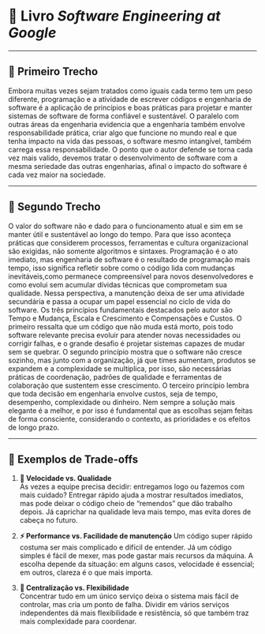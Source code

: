 # 📘 Livro *Software Engineering at Google*

---
## 🔹 Primeiro Trecho
Embora muitas vezes sejam tratados como iguais cada termo tem um peso diferente, programação e a atividade de escrever códigos
e engenharia de software é a aplicação de princípios e boas práticas para projetar e manter sistemas de software de forma confiável e sustentável.
O paralelo com outras áreas da engenharia evidencia que a engenharia também envolve responsabilidade prática, criar algo que funcione no mundo
real e que tenha impacto na vida das pessoas, o software mesmo intangível, também carrega essa responsabilidade.
O ponto que o autor defende se torna cada vez mais valido, devemos tratar o desenvolvimento de software com a mesma seriedade das outras engenharias,
afinal o impacto do software é cada vez maior na sociedade.

---

## 🔹 Segundo Trecho
O valor do software não e dado para o funcionamento atual e sim em se manter útil e sustentável ao longo do tempo. Para que isso aconteça práticas que considerem processos, ferramentas e cultura organizacional são exigidas, não somente algoritmos e sintaxes.
Programação é o ato imediato, mas engenharia de software é o resultado de programação mais tempo, isso significa refletir sobre como o código lida com mudanças inevitáveis,como permanece compreensível para novos desenvolvedores e como evolui sem acumular
dívidas técnicas que comprometam sua qualidade. Nessa perspectiva, a manutenção deixa de ser uma atividade secundária e passa a ocupar um papel essencial no ciclo de vida do software.
Os três princípios fundamentais destacados pelo autor são Tempo e Mudança, Escala e Crescimento e Compensações e Custos. O primeiro ressalta que um código que não muda está morto, 
pois todo software relevante precisa evoluir para atender novas necessidades ou corrigir falhas, e o grande desafio é projetar sistemas capazes de mudar sem se quebrar.
O segundo princípio mostra que o software não cresce sozinho, mas junto com a organização, já que times aumentam, produtos se expandem e a complexidade se multiplica, por isso, 
são necessárias práticas de coordenação, padrões de qualidade e ferramentas de colaboração que sustentem esse crescimento. O terceiro princípio lembra que toda decisão 
em engenharia envolve custos, seja de tempo, desempenho, complexidade ou dinheiro. Nem sempre a solução mais elegante é a melhor, e por isso é fundamental que as escolhas sejam feitas de forma consciente, 
considerando o contexto, as prioridades e os efeitos de longo prazo.

---

## 🔹 Exemplos de Trade-offs

1. **🚀 Velocidade vs. Qualidade**  
Às vezes a equipe precisa decidir: entregamos logo ou fazemos com mais cuidado? Entregar rápido ajuda a mostrar resultados imediatos, mas pode deixar o código cheio de “remendos” que dão trabalho depois.
Já caprichar na qualidade leva mais tempo, mas evita dores de cabeça no futuro.

2. **⚡ Performance vs. Facilidade de manutenção**
Um código super rápido costuma ser mais complicado e difícil de entender. Já um código simples é fácil de mexer, mas pode gastar mais recursos da máquina. 
A escolha depende da situação: em alguns casos, velocidade é essencial; em outros, clareza é o que mais importa.

3. **🔗 Centralização vs. Flexibilidade**  
Concentrar tudo em um único serviço deixa o sistema mais fácil de controlar, mas cria um ponto de falha. Dividir em vários serviços independentes dá mais flexibilidade e resistência, só que também traz mais complexidade para coordenar.
